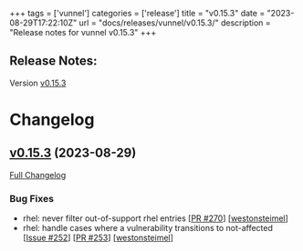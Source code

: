 +++
tags = ['vunnel']
categories = ['release']
title = "v0.15.3"
date = "2023-08-29T17:22:10Z"
url = "docs/releases/vunnel/v0.15.3/"
description = "Release notes for vunnel v0.15.3"
+++

## Release Notes:
Version [v0.15.3](https://github.com/anchore/vunnel/releases/tag/v0.15.3)

# Changelog

## [v0.15.3](https://github.com/anchore/vunnel/tree/v0.15.3) (2023-08-29)

[Full Changelog](https://github.com/anchore/vunnel/compare/v0.15.2...v0.15.3)

### Bug Fixes
- rhel: never filter out-of-support rhel entries [[PR #270](https://github.com/anchore/vunnel/pull/270)] [[westonsteimel](https://github.com/westonsteimel)]
- rhel: handle cases where a vulnerability transitions to not-affected [[Issue #252](https://github.com/anchore/vunnel/issues/252)] [[PR #253](https://github.com/anchore/vunnel/pull/253)] [[westonsteimel](https://github.com/westonsteimel)]
